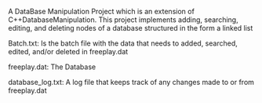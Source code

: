 A DataBase Manipulation Project which is an extension of C++DatabaseManipulation.
This project implements adding, searching, editing, and deleting nodes of a database structured in the form a linked list

Batch.txt: Is the batch file with the data that needs to added, searched, edited, and/or deleted in freeplay.dat

freeplay.dat: The Database

database_log.txt: A log file that keeps track of any changes made to or from freeplay.dat
